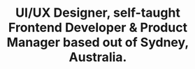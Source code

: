 ---
title: 'UI/UX Designer, self-taught Frontend Developer & Product Manager based out of Sydney, Australia.'
github: 'https://github.com/sheilaleon'
linkedin: 'https://linkedin.com/in/sheilaleon'
instagram: 'https://instagram.com/sheilaleon_'
twitter: 'https://twitter.com/kan'
---